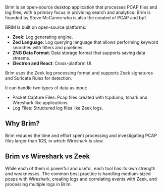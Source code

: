 Brim is an open-source desktop application that processes PCAP files and log files, with a primary focus in providing search and analytics. Brim is founded by Steve McCanne who is also the created of PCAP and bpf.

BRIM is built on open-source platforms:
- **Zeek**: Log generating engine.
- **Zed Language**: Log querying language that allows performing keyword searches with filters and pipelines.
- **ZNG Data Format**: Data storage format that supports saving data streams.
- **Electron and React**: Cross-platform UI.

Brim uses the Zeek log processing format and supports Zeek signatures and Suricata Rules for detection.

It can handle two types of data as input:
- Packet Capture Files: Pcap files created with tcpdump, tshark and Wireshark like applications.
- Log Files: Structured log files like Zeek logs.
## Why Brim?
Brim reduces the time and effort spent processing and investigating PCAP files larger than 1GB, in which Wireshark is slow.
## Brim vs Wireshark vs Zeek
While each of them is powerful and useful, each tool has its own strength and weaknesses. The common best practice is handling medium-sized pcaps with Wireshark, creating logs and correlating events with Zeek, and processing multiple logs in Brim.
